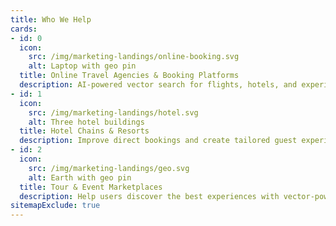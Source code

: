 ```yaml
---
title: Who We Help
cards:
- id: 0
  icon:
    src: /img/marketing-landings/online-booking.svg
    alt: Laptop with geo pin
  title: Online Travel Agencies & Booking Platforms
  description: AI-powered vector search for flights, hotels, and experiences.
- id: 1
  icon:
    src: /img/marketing-landings/hotel.svg
    alt: Three hotel buildings
  title: Hotel Chains & Resorts
  description: Improve direct bookings and create tailored guest experiences.
- id: 2
  icon:
    src: /img/marketing-landings/geo.svg
    alt: Earth with geo pin
  title: Tour & Event Marketplaces
  description: Help users discover the best experiences with vector-powered matching.
sitemapExclude: true
---
```

